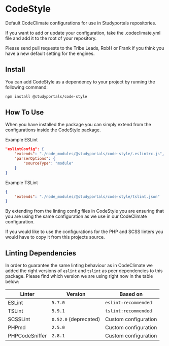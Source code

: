# CodeStyle
Default CodeClimate configurations for use in Studyportals repositories.

If you want to add or update your configuration, take the .codeclimate.yml file and add it to the root of your repository.

Please send pull requests to the Tribe Leads, RobH or Frank if you think you have a new default setting for the engines.

## Install

You can add CodeStyle as a dependency to your project by running the following command:

```bash
npm install @studyportals/code-style
```

## How To Use

When you have installed the package you can simply extend from the configurations inside the CodeStyle package.

Example ESLint 
```json
"eslintConfig": {
    "extends": "./node_modules/@studyportals/code-style/.eslintrc.js",
    "parserOptions": {
        "sourceType": "module"
    }
}
```

Example TSLint
```json
{
    "extends": "./node_modules/@studyportals/code-style/tslint.json"
}
```

By extending from the linting config files in CodeStyle you are ensuring that you are using the same configuration as we use in our CodeClimate configuration.

If you would like to use the configurations for the PHP and SCSS linters you would have to copy it from this projects source.

## Linting Dependencies

In order to guarantee the same linting behaviour as in CodeClimate we added the right versions of `eslint` and `tslint` as peer dependencies to this package. Please find which version we are using right now in the table below:

| Linter | Version | Based on |
|---|---|---|
| ESLint | `5.7.0` | `eslint:recommended` |
| TSLint | `5.9.1` | `tslint:recommended` |
| SCSSLint | `0.52.0` (deprecated) | Custom configuration |
| PHPmd | `2.5.0` | Custom configuration |
| PHPCodeSniffer | `2.8.1` | Custom configuration |


